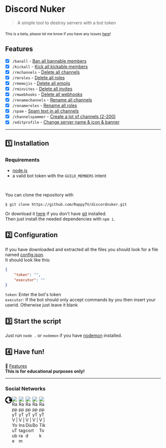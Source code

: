 # Discord Nuker
> A simple tool to destroy servers with a bot token

<sub>This is a beta, please let me know if you have any issues [here](https://github.com/RappyTV/discordnuker/issues)!</sub>

## Features
- [x] `/banall` - [Ban all bannable members](https://github.com/RappyTV/discordnuker/blob/master/src/commands/banall.js)
- [x] `/kickall` - [Kick all kickable members](https://github.com/RappyTV/discordnuker/blob/master/src/commands/kickall.js)
- [x] `/rmchannels` - [Delete all channels](https://github.com/RappyTV/discordnuker/blob/master/src/commands/rmchannels.js)
- [x] `/rmroles` - [Delete all roles](https://github.com/RappyTV/discordnuker/blob/master/src/commands/rmroles.js)
- [x] `/rmemojis` - [Delete all emojis](https://github.com/RappyTV/discordnuker/blob/master/src/commands/rmemojis.js)
- [x] `/rminvites` - [Delete all invites](https://github.com/RappyTV/discordnuker/blob/master/src/commands/rminvites.js)
- [x] `/rmwebhooks` - [Delete all webhooks](https://github.com/RappyTV/discordnuker/blob/master/src/commands/rmwebhooks.js)
- [x] `/renamechannels` - [Rename all channels](https://github.com/RappyTV/discordnuker/blob/master/src/commands/renamechannels.js)
- [x] `/renameroles` - [Rename all roles](https://github.com/RappyTV/discordnuker/blob/master/src/commands/renameroles.js)
- [x] `/spam` - [Spam text in all channels](https://github.com/RappyTV/discordnuker/blob/master/src/commands/spam.js)
- [x] `/channelspammer` - [Create a lot of channels (2-200)](https://github.com/RappyTV/discordnuker/blob/master/src/commands/channelspammer.js)
- [x] `/editprofile` - [Change server name & icon & banner](https://github.com/RappyTV/discordnuker/blob/master/src/commands/editprofile.js)

---

## 1️⃣ Installation

### Requirements
- [node.js](https://nodejs.org)
- a valid bot token with the `GUILD_MEMBERS` intent
<br>

You can clone the repository with
```
$ git clone https://github.com/RappyTV/discordnuker.git
```
Or download it [here](https://github.com/RappyTV/discordnuker/archive/refs/heads/master.zip) if you don't have [git](https://git-scm.com/downloads) installed.<br>
Then just install the needed dependencies with `npm i`.

## 2️⃣ Configuration
If you have downloaded and extracted all the files you should look for a file named [config.json](https://github.com/RappyTV/discordnuker/blob/master/config.json).<br>
It should look like this:
```json
{
    "token": "",
    "executor": ""
}
```
`token`: Enter the bot's token<br>
`executor`: If the bot should only accept commands by you then insert your userid. Otherwise just leave it blank

## 3️⃣ Start the script
Just run `node .` or `nodemon` if you have [nodemon](https://www.npmjs.com/package/nodemon) installed.

## 4️⃣ Have fun!
🔗 [Features](https://github.com/RappyTV/discordnuker/blob/master/readme.md#features)<br>
<strong>This is for educational purposes only!</strong>

---

### Social Networks

[<img align="left" alt="RappyTV | Website" width="22px" src="https://raw.githubusercontent.com/iconic/open-iconic/master/svg/globe.svg" />][website]
[<img align="left" alt="RappyTV | YouTube" width="22px" src="https://cdn.jsdelivr.net/npm/simple-icons@v3/icons/youtube.svg" />][youtube]
[<img align="left" alt="RappyTV | Instagram" width="22px" src="https://cdn.jsdelivr.net/npm/simple-icons@v3/icons/instagram.svg" />][instagram]
[<img align="left" alt="RappyTV | Discord" width="22px" src="https://cdn.jsdelivr.net/npm/simple-icons@v3/icons/discord.svg" />][server]
[<img align="left" alt="RappyTV | Bot" width="22px" src="https://cdn.jsdelivr.net/npm/simple-icons@v3/icons/discord.svg" />][bot]
[<img align="left" alt="RappyTV | TikTok" width="22px" src="https://cdn.jsdelivr.net/npm/simple-icons@v3/icons/tiktok.svg" />][tiktok]

[website]: https://www.rappytv.com/
[youtube]: https://youtube.com/@RappyyTV
[instagram]: https://instagram.com/rappyytv
[server]: https://rappytv.com/server
[bot]: https://rappytv.com/bot
[tiktok]: https://tiktok.com/@rappytv
